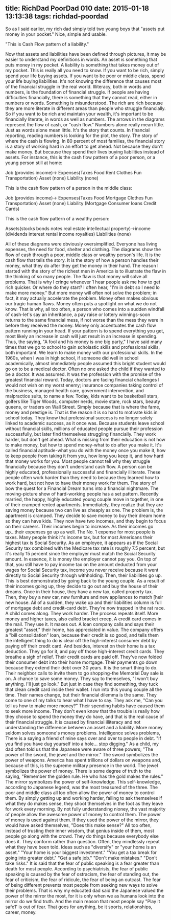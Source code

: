 title: RichDad PoorDad 010
date: 2015-01-18 13:13:38
tags: richdad-poordad
---

So as I said earlier, my rich dad simply told two young boys that "assets put money in your pocket." Nice, simple and usable.

"This is Cash Flow pattern of a liability."

Now that assets and liabilities have been defined through pictures, it may be easier to understand my definitions in words.
An asset is something that puts money in my pocket.
A liability is something that takes money out of my pocket.
This is really all you need to know. If you want to be rich, simply spend your life buying assets. If you want to be poor or middle class, spend your life buying liabilities. It's not knowing the difference that causes most of the financial struggle in the real world.
Illiteracy, both in words and numbers, is the foundation of financial struggle. If people are having difficulties financially, there is something that they cannot read, either in numbers or words. Something is misunderstood. The rich are rich because they are more literate in different areas than people who struggle financially.  So if you want to be rich and maintain your wealth, it's important to be financially literate, in words as well as numbers.
The arrows in the diagrams represent the flow of cash, or "cash flow." Numbers alone really mean little. Just as words alone mean little. It's the story that counts. In financial reporting, reading numbers is looking for the plot, the story. The story of where the cash is flowing. In 80 percent of most families, the financial story is a story of working hard in an effort to get ahead.  Not because they don't make money. But because they spend their lives buying liabilities instead of assets.
For instance, this is the cash flow pattern of a poor person, or a young person still at home:

Job (provides income)-> Expenses(Taxes Food Rent Clothes Fun Transportation)
Asset (none)
Liability (none)

This is the cash flow pattern of a person in the middle class:

Job (provides income)-> Expenses(Taxes Food Mortgage Clothes Fun Transportation)
Asset (none)
Liability (Mortgage Consumer loans Credit Cards)

This is the cash flow pattern of a wealthy person:

Assets(stocks bonds notes real estate intellectual property)->income (dividends interest rental income royalties)
Liabilities (none)

All of these diagrams were obviously oversimplified. Everyone has living expenses, the need for food, shelter and clothing.
The diagrams show the flow of cash through a poor, middle class or wealthy person's life. It is the cash flow that tells the story. It is the story of how a person handles their money, what they do after they get the money in their hand.
The reason I started with the story of the richest men in America is to illustrate the flaw in the thinking of so many people. The flaw is that money will solve all problems. That is why I cringe whenever 1 hear people ask me how to get rich quicker.  Or where do they start? I often hear, "I'm in debt so I need lo make more money."
But more money will often not solve the problem; in fact, it may actually accelerate the problem. Money often makes obvious our tragic human flaws.  Money often puts a spotlight on what we do not know. That is why, all too often, a person who comes into a sudden windfall of cash-let's say an inheritance, a pay raise or lottery winnings-soon returns to the same financial mess, if not worse than the mess they were in before they received the money.  Money only accentuates the cash flow pattern running in your head.  If your pattern is to spend everything you get, most likely an increase in cash will just result in an increase in spending. Thus, the saying, "A fool and his money is one big party," I have said many times that we go to school to gain scholastic skills and professional skills, both important. We learn to make money with our professional skills. In the 1960s, when I was in high school, if someone did well in school academically, almost immediately people assumed this bright student would go on to be a medical doctor.  Often no one asked the child if they wanted to be a doctor.  It was assumed.  It was the profession with the promise of the greatest financial reward.
Today, doctors are facing financial challenges I would not wish on my worst enemy; insurance companies taking control of the business, managed health care, government intervention, and malpractice suits, to name a few. Today, kids want to be basketball stars, golfers like Tiger Woods, computer nerds, movie stare, rock stars, beauty queens, or traders on Wall Street.  Simply because that is where the fame, money and prestige is. That is the reason it is so hard to motivate kids in school today. They know that professional success is no longer solely linked to academic success, as it once was.
Because students leave school without financial skills, millions of educated people pursue their profession successfully, but later find themselves struggling financially. They work harder, but don't get ahead. What is missing from their education is not how to make money, but how to spend money-what to do after you make it.  It's called financial aptitude-what you do with the money once you make it, how to keep people from taking it from you, how long you keep it, and how hard that money works for you. Most people cannot tell why they struggle financially because they don't understand cash flow. A person can be highly educated, professionally successful and financially illiterate. These people often work harder than they need to because they learned how to work hard, but not how to have their money work for them.
The story of bow the quest for a Financial Dream turns into a financial nightmare. The moving-picture show of hard-working people has a set pattern. Recently married, the happy, highly educated young couple move in together, in one of their cramped rented apartments.   Immediately, they realize that they are saving money because two can live as cheaply as
one.
The problem is, the apartment is cramped.  They decide to save money to buy their dream home so they can have kids. They now have two incomes, and they begin to focus on their careers.
Their incomes begin to increase.
As their incomes go up...their expenses go up as well.
The No. 1 expense for most people is taxes. Many people think it's income tax, but for most Americans their highest tax is Social Security. As an employee, it appears as if the Social Security tax combined with the Medicare tax rate is roughly 7.5 percent, but it's really 15 percent since the employer must match the Social Security amount. In essence, it is money the employer cannot pay you.  On top of that, you still have to pay income tax on the amount deducted from your wages for Social Security tax, income you never receive because it went directly to Social Security through withholding.  Then, their liabilities go up.
This is best demonstrated by going back to the young couple. As a result of their incomes going up, they decide to go out and buy the house of their dreams.  Once in their house, they have a new tax, called property tax. Then, they buy a new car, new furniture and new appliances to match [heir new house. Ail of a sudden, they wake up and their liabilities column is full of mortgage debt and credit-card debt.
They're now trapped in the rat race. A child comes along. They work harder.  The process repeats itself.  More money and higher taxes, also called bracket creep, A credit card comes in the mail. They use it. It maxes out.  A loan company calls and says their greatest "asset," their home, has appreciated in value. The company offers a "bill consolidation" loan, because their credit is so good, and tells them the intelligent thing to do is clear off the high-interest consumer debt by paying off their credit card. And besides, interest on their home is a tax deduction. They go for it, and pay off those high-interest credit cards. They breathe a sigh of relief. Their credit cards are paid off. They've now folded their consumer debt into their home mortgage.  Their payments go down because they extend their debt over 30 years.  It is the smart thing to do.
Their neighbor calls to invite them to go shopping-the Memorial Day sale is on. A chance to save some money. They say to themselves, "I won't buy anything. I'll just go look." But just in case they find something, they tuck that clean credit card inside their wallet.
I run into this young couple all the time. Their names change, but their financial dilemma is the same. They come to one of my talks to hear what I have to say. They ask me, "Can you tell us how to make more money?" Their spending habits have caused them to seek more income.
They don't even know that the trouble is really how they choose to spend the money they do have, and that is the real cause of their financial struggle. It is caused by financial illiteracy and not understanding the difference between an asset and a liability.
More money seldom solves someone's money problems.  Intelligence solves problems, There is a saying a friend of mine says over and over to people in debt.
"If you find you have dug yourself into a hole... stop digging."
As a child, my dad often told us that the Japanese were aware of three powers; "The power of the sword, the jewel and the mirror."
The sword symbolizes the power of weapons. America has spent trillions of dollars on weapons and, because of this, is the supreme military presence in the world.
The jewel symbolizes the power of money. There is some degree of truth to the saying, "Remember the golden rule. He who has the gold makes the rules."
The mirror symbolizes the power of self-knowledge. This self-knowledge, according to Japanese legend, was the most treasured of the three.
The poor and middle class all loo often allow the power of money to control them. By simply getting up and working harder, failing to ask themselves if what they do makes sense, they shoot themselves in the foot as they leave for work every morning. By not fully understanding nioney, the vast majority of people allow the awesome power of money to control them. The power of money is used against them.
If they used the power of the mirror, they would have asked themselves,  "Does this make sense?" All too often, instead of trusting their inner wisdom, that genius inside of them, most people go along with the crowd. They do things because everybody else does it. They  conform rather than question.  Often, they mindlessly repeat what they have been told. Ideas such as "diversify" or "your home is an asset." "Your home is your biggest investment."  "You get a tax break for going into greater debt."  "Get a safe job." "Don't make mistakes."  "Don't take risks."
It is said that the fear of public speaking is a fear greater than death for most people. According to psychiatrists, the fear of public speaking is caused by the fear of ostracism, the fear of standing out, the fear of criticism, the fear of ridicule, the fear of being an outcast. The fear of being different prevents most people from seeking new ways to solve their problems.
That is why my educated dad said the Japanese valued the power of the mirror the most, for it is only when we as humans look into the mirror do we find truth. And the main reason that most people say "Play it safe1' is out of fear. That goes for anything, be it sports, relationships, career, money.
